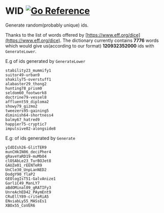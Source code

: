 # WID [![Go Reference](https://pkg.go.dev/badge/github.com/urbanishimwe/wid.svg)](https://pkg.go.dev/github.com/urbanishimwe/wid)

Generate random(probably unique) ids.


Thanks to the list of words offered by [https://www.eff.org/dice](https://www.eff.org/dice). The dictionary currently contains **7776** words which would give us(according to our format) **120932352000** ids with `GenerateLower`.

E.g of ids generated by `GenerateLower`
```
stability23_mummify1
suitor49-urban9
shakily75-overstuff1
alabaster29_thong2
hunting78_prism0
seldom60_footwork8
doctrine79-vessel8
affluent59_diploma2
showy79_gizmo2
tweezers95-gaining5
diminish64-shortness4
balmy67_hatred9
happier75-cryptic7
impulsive02-alongside8
```

E.g: of ids generated by `Generate`
```
yIdDIsh26-GlitTER9
munCHkIN06_deciPher4
gRaveYaRD19-muMbO4
clOSAbLe23_TurBOJet8
GAUZe01_rEENTeR9
UnCle30_UnpLanNED2
DodgY90_flaP2
GEOlogIsT51-GalvAnize1
GarliC49_ManLY7
aBdOMinal09_gRATIFy3
UnreAchED42_PAymEnt9
CRuEllY89-criteRiA5
ENviabLy55_MASsEs1
XBOx55_CoVER6
```